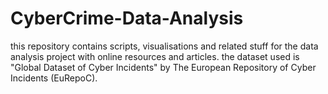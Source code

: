 # CyberCrime-Data-Analysis
this repository contains scripts, visualisations and related stuff for the data analysis project with online resources and articles. the dataset used is "Global Dataset of Cyber Incidents" by The European Repository of Cyber Incidents (EuRepoC). 

